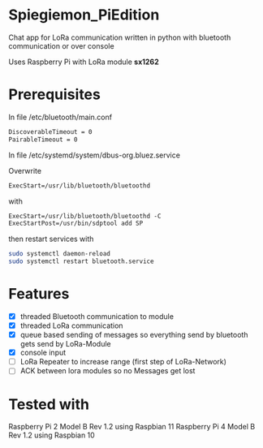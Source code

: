 # Spiegiemon_PiEdition

Chat app for LoRa communication written in python with bluetooth communication or over console

Uses Raspberry Pi with LoRa module **sx1262**

# Prerequisites

In file /etc/bluetooth/main.conf

```txt
DiscoverableTimeout = 0
PairableTimeout = 0
```


In file /etc/systemd/system/dbus-org.bluez.service

Overwrite 
```txt
ExecStart=/usr/lib/bluetooth/bluetoothd
```
with
```txt
ExecStart=/usr/lib/bluetooth/bluetoothd -C
ExecStartPost=/usr/bin/sdptool add SP
```

then restart services with 

```bash
sudo systemctl daemon-reload
sudo systemctl restart bluetooth.service
```

# Features

- [x] threaded Bluetooth communication to module
- [x] threaded LoRa communication
- [x] queue based sending of messages so everything send by bluetooth gets send by LoRa-Module
- [x] console input 
- [ ] LoRa Repeater to increase range (first step of LoRa-Network)
- [ ] ACK between lora modules so no Messages get lost

# Tested with

Raspberry Pi 2 Model B Rev 1.2 using Raspbian 11
Raspberry Pi 4 Model B Rev 1.2 using Raspbian 10